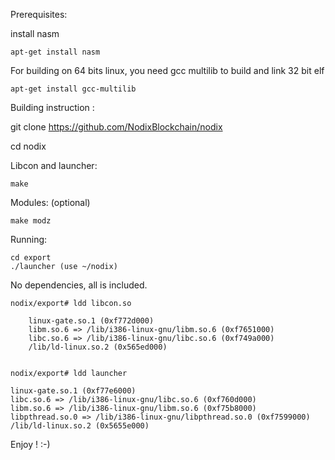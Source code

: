 Prerequisites:

install nasm

	apt-get install nasm

For building on 64 bits linux, you need gcc multilib to build and link 32 bit elf

	apt-get install gcc-multilib


Building instruction :


git clone https://github.com/NodixBlockchain/nodix


cd nodix


Libcon and launcher:

	make 


Modules: (optional)

	make modz

Running:

	cd export
	./launcher (use ~/nodix)


No dependencies, all is included.

	nodix/export# ldd libcon.so 

        linux-gate.so.1 (0xf772d000)
        libm.so.6 => /lib/i386-linux-gnu/libm.so.6 (0xf7651000)
        libc.so.6 => /lib/i386-linux-gnu/libc.so.6 (0xf749a000)
        /lib/ld-linux.so.2 (0x565ed000)


	nodix/export# ldd launcher

	linux-gate.so.1 (0xf77e6000)
	libc.so.6 => /lib/i386-linux-gnu/libc.so.6 (0xf760d000)
	libm.so.6 => /lib/i386-linux-gnu/libm.so.6 (0xf75b8000)
	libpthread.so.0 => /lib/i386-linux-gnu/libpthread.so.0 (0xf7599000)
	/lib/ld-linux.so.2 (0x5655e000)

Enjoy ! :-)
